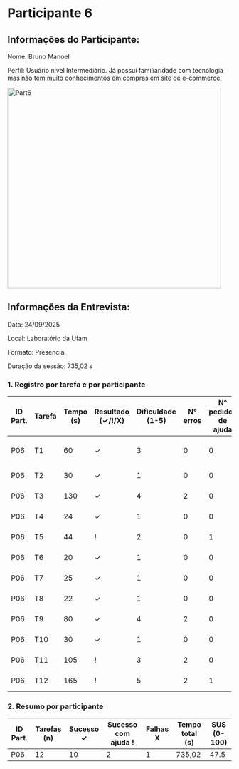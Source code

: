 # Participante 6

## Informações do Participante:
Nome: Bruno Manoel

Perfil: Usuário nível Intermediário. Já possui familiaridade com tecnologia mas não tem muito conhecimentos em compras em site de e-commerce. 

<img width="480" height="450" alt="Part6" src="https://github.com/user-attachments/assets/242feee9-3102-4e21-b3c2-db60db3b2297" />



## Informações da Entrevista: 
Data: 24/09/2025

Local: Laboratório da Ufam

Formato: Presencial 

Duração da sessão: 735,02 s

### 1. Registro por tarefa e por participante
| ID Part. | Tarefa | Tempo (s) | Resultado (✓/!/X) | Dificuldade (1-5) | N° erros | N° pedidos de ajuda | Observações                     |
|----------|--------|-----------|--------------------|-------------------|----------|---------------------|---------------------------------|
| P06      | T1     | 60        | ✓                  | 3                 | 0        | 0                   | Com dificuldade - não entendeu  |
| P06      | T2     | 30        | ✓                  | 1                 | 0        | 0                   | Não precisou de ajuda           |
| P06      | T3     | 130       | ✓                  | 4                 | 2        | 0                   | Acha que aplicou                |
| P06      | T4     | 24        | ✓                  | 1                 | 0        | 0                   | Acha que favoritou              |
| P06      | T5     | 44        | !                  | 2                 | 0        | 1                   | Com dificuldade                 |
| P06      | T6     | 20        | ✓                  | 1                 | 0        | 0                   | Realizou com dificuldades       |
| P06      | T7     | 25        | ✓                  | 1                 | 0        | 0                   | Não teve dificuldade            |
| P06      | T8     | 22        | ✓                  | 1                 | 0        | 0                   | Não teve dificuldade            |
| P06      | T9     | 80        | ✓                  | 4                 | 2        | 0                   | Não precisou de ajuda           |
| P06      | T10    | 30        | ✓                  | 1                 | 0        | 0                   | Não precisou de ajuda           |
| P06      | T11    | 105       | !                  | 3                 | 2        | 0                   | Realizou com dificuldades       |
| P06      | T12    | 165       | !                  | 5                 | 2        | 1                   | Com dificuldade                 |
### 2. Resumo por participante
| ID Part. | Tarefas (n) | Sucesso ✓ | Sucesso com ajuda ! | Falhas X | Tempo total (s) | SUS (0-100) |
|----------|-------------|-----------|---------------------|----------|-----------------|-------------|
| P06      | 12          | 10         | 2                   | 1        | 735,02            | 47.5        |
